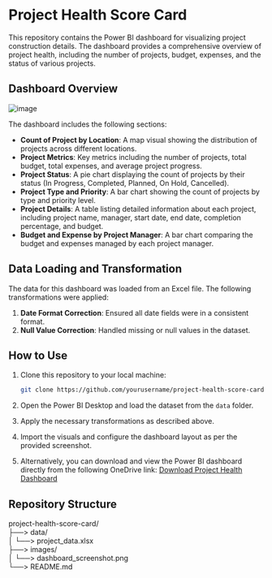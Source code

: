 # Project Health Score Card

This repository contains the Power BI dashboard for visualizing project construction details. The dashboard provides a comprehensive overview of project health, including the number of projects, budget, expenses, and the status of various projects.

## Dashboard Overview

![image](https://github.com/user-attachments/assets/a57cc752-72bf-4d0b-ae28-881d238ec1ea)


The dashboard includes the following sections:

- **Count of Project by Location**: A map visual showing the distribution of projects across different locations.
- **Project Metrics**: Key metrics including the number of projects, total budget, total expenses, and average project progress.
- **Project Status**: A pie chart displaying the count of projects by their status (In Progress, Completed, Planned, On Hold, Cancelled).
- **Project Type and Priority**: A bar chart showing the count of projects by type and priority level.
- **Project Details**: A table listing detailed information about each project, including project name, manager, start date, end date, completion percentage, and budget.
- **Budget and Expense by Project Manager**: A bar chart comparing the budget and expenses managed by each project manager.

## Data Loading and Transformation

The data for this dashboard was loaded from an Excel file. The following transformations were applied:

1. **Date Format Correction**: Ensured all date fields were in a consistent format.
2. **Null Value Correction**: Handled missing or null values in the dataset.

## How to Use

1. Clone this repository to your local machine:
    ```bash
    git clone https://github.com/yourusername/project-health-score-card.git
    ```

2. Open the Power BI Desktop and load the dataset from the `data` folder.

3. Apply the necessary transformations as described above.

4. Import the visuals and configure the dashboard layout as per the provided screenshot.

5. Alternatively, you can download and view the Power BI dashboard directly from the following OneDrive link:
    [Download Project Health Dashboard](https://onedrive.live.com/?authkey=%21AApQ1ZiG3PUDFbc&cid=DEA2EF3ACD24C00C&id=DEA2EF3ACD24C00C%2126042&parId=DEA2EF3ACD24C00C%2126041&o=OneUp) 

## Repository Structure

project-health-score-card/<br>
├──> data/<br>
│   └──> project_data.xlsx<br>
├──> images/<br>
│   └──> dashboard_screenshot.png<br>
└──> README.md<br>



